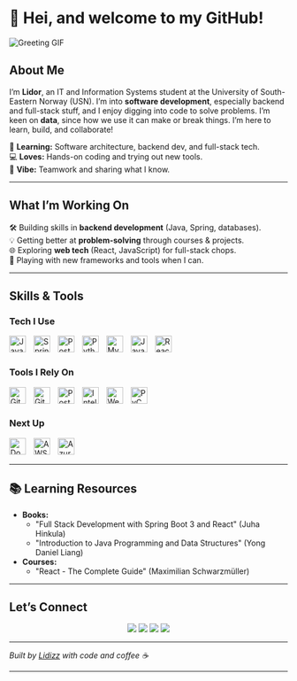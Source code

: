 # 🎋 Hei, and welcome to my GitHub!

![Greeting GIF](https://media1.giphy.com/media/v1.Y2lkPTc5MGI3NjExb3NsZHFyb2FwNHBtMHhpYXRzbnc5d2J1c21vdmJ5NDdwcGhmc29reCZlcD12MV9pbnRlcm5hbF9naWZfYnlfaWQmY3Q9Zw/QWkuGmMgphvmE/giphy.gif)

## About Me

I’m **Lidor**, an IT and Information Systems student at the University of South-Eastern Norway (USN). I’m into **software development**, especially backend and full-stack stuff, and I enjoy digging into code to solve problems. I’m keen on **data**, since how we use it can make or break things. I’m here to learn, build, and collaborate!

🌱 **Learning:** Software architecture, backend dev, and full-stack tech.  
💻 **Loves:** Hands-on coding and trying out new tools.  
🤝 **Vibe:** Teamwork and sharing what I know.

---

## What I’m Working On

🛠️ Building skills in **backend development** (Java, Spring, databases).  
💡 Getting better at **problem-solving** through courses & projects.  
🌐 Exploring **web tech** (React, JavaScript) for full-stack chops.  
🚀 Playing with new frameworks and tools when I can.

---

## Skills & Tools

### Tech I Use
<p align="left">
  <img src="https://cdn.jsdelivr.net/gh/devicons/devicon/icons/java/java-original.svg" alt="Java" width="30" height="30" style="margin-right: 10px;" />
  <img src="https://cdn.jsdelivr.net/gh/devicons/devicon/icons/spring/spring-original.svg" alt="Spring" width="30" height="30" style="margin-right: 10px;" />
  <img src="https://cdn.jsdelivr.net/gh/devicons/devicon/icons/postgresql/postgresql-original.svg" alt="PostgreSQL" width="30" height="30" style="margin-right: 10px;" />
  <img src="https://cdn.jsdelivr.net/gh/devicons/devicon/icons/python/python-original.svg" alt="Python" width="30" height="30" style="margin-right: 10px;" />
  <img src="https://cdn.jsdelivr.net/gh/devicons/devicon/icons/mysql/mysql-original.svg" alt="MySQL" width="30" height="30" style="margin-right: 10px;" />
  <img src="https://cdn.jsdelivr.net/gh/devicons/devicon/icons/javascript/javascript-original.svg" alt="JavaScript" width="30" height="30" style="margin-right: 10px;" />
  <img src="https://cdn.jsdelivr.net/gh/devicons/devicon/icons/react/react-original.svg" alt="React" width="30" height="30" style="margin-right: 10px;" />
</p>

### Tools I Rely On
<p align="left">
  <img src="https://cdn.jsdelivr.net/gh/devicons/devicon/icons/git/git-original.svg" alt="Git" width="30" height="30" style="margin-right: 10px;" />
  <img src="https://cdn.jsdelivr.net/gh/devicons/devicon/icons/github/github-original.svg" alt="GitHub" width="30" height="30" style="margin-right: 10px;" />
  <img src="https://cdn.jsdelivr.net/gh/devicons/devicon/icons/postman/postman-original.svg" alt="Postman" width="30" height="30" style="margin-right: 10px;" />
  <img src="https://cdn.jsdelivr.net/gh/devicons/devicon/icons/intellij/intellij-original.svg" alt="IntelliJ" width="30" height="30" style="margin-right: 10px;" />
  <img src="https://cdn.jsdelivr.net/gh/devicons/devicon/icons/webstorm/webstorm-original.svg" alt="WebStorm" width="30" height="30" style="margin-right: 10px;" />
  <img src="https://cdn.jsdelivr.net/gh/devicons/devicon/icons/pycharm/pycharm-original.svg" alt="PyCharm" width="30" height="30" style="margin-right: 10px;" />
</p>

### Next Up
<p align="left">
  <img src="https://cdn.jsdelivr.net/gh/devicons/devicon/icons/docker/docker-original.svg" alt="Docker" width="30" height="30" style="margin-right: 10px;" />
  <img src="https://cdn.jsdelivr.net/gh/devicons/devicon/icons/amazonwebservices/amazonwebservices-plain-wordmark.svg" alt="AWS" width="30" height="30" style="margin-right: 10px;" />
  <img src="https://cdn.jsdelivr.net/gh/devicons/devicon/icons/azure/azure-original.svg" alt="Azure" width="30" height="30" style="margin-right: 10px;" />
</p>

---

## 📚 Learning Resources

- **Books:**  
  - "Full Stack Development with Spring Boot 3 and React" (Juha Hinkula)  
  - "Introduction to Java Programming and Data Structures" (Yong Daniel Liang)  
- **Courses:**  
  - "React - The Complete Guide" (Maximilian Schwarzmüller)  

---

## Let’s Connect

<p align="center">
  <a href="https://www.linkedin.com/in/lidor-shachar-2546b728/"><img src="https://img.shields.io/badge/LinkedIn-0077B5?style=for-the-badge&logo=linkedin&logoColor=white"></a>
  <a href="https://github.com/Lidizz"><img src="https://img.shields.io/badge/GitHub-100000?style=for-the-badge&logo=github&logoColor=white"></a>
    <a href="https://x.com/__Lidizz__"><img src="https://img.shields.io/badge/X-1DA1F2?style=for-the-badge&logo=x&logoColor=white"></a>
  <a href="https://discord.com/users/lidizz"><img src="https://img.shields.io/badge/Discord-7289DA?style=for-the-badge&logo=discord&logoColor=white"></a>
</p>

---

*Built by [Lidizz](https://github.com/Lidizz) with code and coffee ☕*

---
